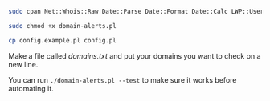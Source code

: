 ```bash
sudo cpan Net::Whois::Raw Date::Parse Date::Format Date::Calc LWP::UserAgent MIME::Lite Term::ReadKey
```
```bash
sudo chmod +x domain-alerts.pl
```
```bash
cp config.example.pl config.pl
```

Make a file called *domains.txt* and put your domains you want to check on a new line.

You can run `./domain-alerts.pl --test` to make sure it works before automating it.
